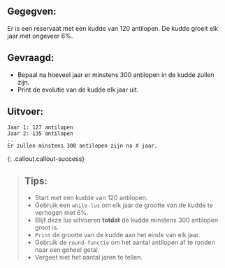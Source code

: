 ## Gegegven: 
Er is een reservaat met een kudde van 120 antilopen. De kudde groeit elk jaar met ongeveer 6%.

## Gevraagd: 
* Bepaal na hoeveel jaar er minstens 300 antilopen in de kudde zullen zijn.
* Print de evolutie van de kudde elk jaar uit.

## Uitvoer: 
```
Jaar 1: 127 antilopen
Jaar 2: 135 antilopen
...
Er zullen minstens 300 antilopen zijn na X jaar.
```

{: .callout.callout-success}
>## Tips: 
>* Start met een kudde van 120 antilopen.
>* Gebruik een `while-lus` om elk jaar de grootte van de kudde te verhogen met 6%.
>* Blijf deze lus uitvoeren **totdat** de kudde minstens 300 antilopen groot is.
>* `Print` de grootte van de kudde aan het einde van elk jaar.
>* Gebruik de `round-functie` om het aantal antilopen af te ronden naar een geheel getal. 
>* Vergeet niet het aantal jaren te tellen.
